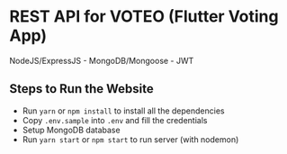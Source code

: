 # REST API for VOTEO (Flutter Voting App)

NodeJS/ExpressJS - MongoDB/Mongoose - JWT

## Steps to Run the Website

- Run `yarn` or `npm install` to install all the dependencies
- Copy `.env.sample` into `.env` and fill the credentials
- Setup MongoDB database
- Run `yarn start` or `npm start` to run server (with nodemon)
